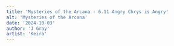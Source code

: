 ```yaml
---
title: 'Mysteries of the Arcana - 6.11 Angry Chrys is Angry'
alt: 'Mysteries of the Arcana'
date: '2024-10-03'
author: 'J Gray'
artist: 'Keira'
---
```

